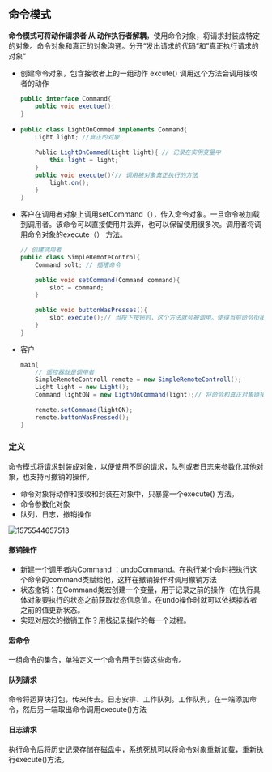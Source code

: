 ## 命令模式

**命令模式可将动作请求者 从 动作执行者解耦**，使用命令对象，将请求封装成特定的对象。命令对象和真正的对象沟通。分开“发出请求的代码“和”真正执行请求的对象“

* 创建命令对象，包含接收者上的一组动作 excute() 调用这个方法会调用接收者的动作

  ```java
  public interface Command{
      public void exectue();
  }
  ```

* ```java
  public class LightOnCommed implements Command{
      Light light; //真正的对象
      
      Public LightOnCommed(Light light){ // 记录在实例变量中
          this.light = light;
      }
      public void execute(){// 调用被对象真正执行的方法
          light.on();
      }
  }
  ```

* 客户在调用者对象上调用setCommand（），传入命令对象。一旦命令被加载到调用者。该命令可以直接使用并丢弃，也可以保留使用很多次。调用者将调用命令对象的execute（） 方法。

  ```java
  // 创建调用者
  public class SimpleRemoteControl{
      Command solt; // 插槽命令
      
      public void setCommand(Command command){
          slot = command;
      }
      
      public void buttonWasPresses(){
          slot.execute();// 当按下按钮时，这个方法就会被调用。使得当前命令衔接插槽，并调用它的execute()方法
      }
  }
  ```

* 客户

  ```java
  main{
      // 遥控器就是调用者
      SimpleRemoteControll remote = new SimpleRemoteControll();
      Light light = new Light();
      Command lightON = new LigthOnCommand(light);// 将命令和真正对象链接
      
      remote.setCommand(lightON);
      remote.buttonWasPressed();
  }
  ```

### 定义

命令模式将请求封装成对象，以便使用不同的请求，队列或者日志来参数化其他对象，也支持可撤销的操作。

* 命令对象将动作和接收和封装在对象中，只暴露一个execute() 方法。
* 命令参数化对象
* 队列，日志，撤销操作



![1575544657513](E:\研究生学习\Typora图片\1575544657513.png)

#### 撤销操作

* 新建一个调用者内Command ：undoCommand。在执行某个命时把执行这个命令的command类赋给他，这样在撤销操作时调用撤销方法
* 状态撤销：在Command类宏创建一个变量，用于记录之前的操作（在执行具体对象要执行的状态之前获取状态信息值。在undo操作时就可以依据接收者之前的值更新状态。
* 实现对层次的撤销工作？用栈记录操作的每一个过程。

#### 宏命令 

一组命令的集合，单独定义一个命令用于封装这些命令。

#### 队列请求

命令将运算块打包，传来传去。日志安排、工作队列。工作队列，在一端添加命令，然后另一端取出命令调用execute()方法

#### 日志请求

执行命令后将历史记录存储在磁盘中，系统死机可以将命令对象重新加载，重新执行execute()方法。